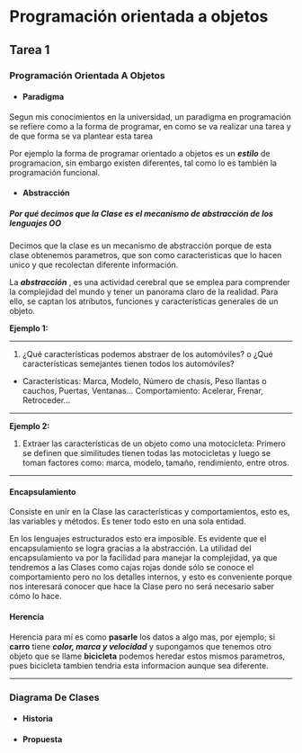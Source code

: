 # Programación orientada a objetos

## **Tarea 1**

### Programación Orientada A Objetos

* #### Paradigma

Segun mis conocimientos en la universidad, un paradigma en programación se refiere como a la forma de programar, en como se va realizar una tarea y de que forma se va plantear esta tarea

Por ejemplo la forma de programar orientado a objetos es un ***estilo*** de programacion, sin embargo existen diferentes, tal como lo es también la programación funcional.

* #### Abstracción

##### Por qué decimos que la Clase es el mecanismo de abstracción de los lenguajes OO

Decimos que la clase es un mecanismo de abstracción porque de esta clase obtenemos parametros, que son como caracteristicas que lo hacen unico y que recolectan diferente información.

La ***abstracción*** , es una actividad cerebral que se emplea para comprender la complejidad del mundo y tener un panorama claro de la realidad. Para ello, se captan los atributos, funciones y características generales de un objeto.

**Ejemplo 1:**

***

1. ¿Qué características podemos abstraer de los automóviles? o ¿Qué características semejantes tienen todos los automóviles?

* Características: Marca, Modelo, Número de chasis, Peso llantas o cauchos, Puertas, Ventanas... Comportamiento: Acelerar, Frenar, Retroceder...

***

**Ejemplo 2:**

1. Extraer las características de un objeto como una motocicleta: Primero se definen que similitudes tienen todas las motocicletas y luego se toman factores como: marca, modelo, tamaño, rendimiento, entre otros.

***

#### Encapsulamiento

Consiste en unir en la Clase las características y comportamientos, esto es, las variables y métodos. Es tener todo esto en una sola entidad.

En los lenguajes estructurados esto era imposible. Es evidente que el encapsulamiento se logra gracias a la abstracción. La utilidad del encapsulamiento va por la facilidad para manejar la complejidad, ya que tendremos a las Clases como cajas rojas donde sólo se conoce el comportamiento pero no los detalles internos, y esto es conveniente porque nos interesará conocer que hace la Clase pero no será necesario saber cómo lo hace.

#### Herencia

Herencia para mí es como **pasarle** los datos a algo mas, por ejemplo; si **carro** tiene ***color, marca y velocidad*** y supongamos que tenemos otro objeto que se llame **bicicleta** podemos heredar estos mismos parametros, pues bicicleta tambien tendria esta informacion aunque sea diferente.

***

### **Diagrama De Clases**

* #### Historia

* #### Propuesta

